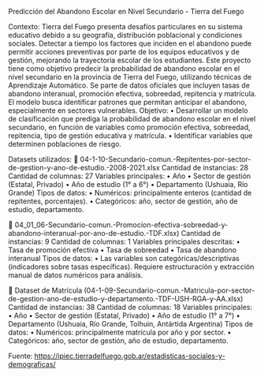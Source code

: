 Predicción del Abandono Escolar en Nivel Secundario - Tierra del Fuego
 
Contexto:
Tierra del Fuego presenta desafíos particulares en su sistema educativo debido a su geografía, distribución poblacional y condiciones sociales. Detectar a tiempo los factores que inciden en el abandono puede permitir acciones preventivas por parte de los equipos educativos y de gestión, mejorando la trayectoria escolar de los estudiantes.
Este proyecto tiene como objetivo predecir la probabilidad de abandono escolar en el nivel secundario en la provincia de Tierra del Fuego, utilizando técnicas de Aprendizaje Automático. Se parte de datos oficiales que incluyen tasas de abandono interanual, promoción efectiva, sobreedad, repitencia y matrícula. El modelo busca identificar patrones que permitan anticipar el abandono, especialmente en sectores vulnerables.
Objetivo: 
•	Desarrollar un modelo de clasificación que prediga la probabilidad de abandono escolar en el nivel secundario, en función de variables como promoción efectiva, sobreedad, repitencia, tipo de gestión educativa y matrícula.
•	Identificar variables que determinen poblaciones de riesgo.

Datasets utilizados:
	04-1-10-Secundario-comun.-Repitentes-por-sector-de-gestion-y-ano-de-estudio.-2008-2021.xlsx
Cantidad de instancias: 28
Cantidad de columnas: 27
Variables principales:
•	Año
•	Sector de gestión (Estatal, Privado)
•	Año de estudio (1° a 6°)
•	Departamento (Ushuaia, Río Grande)
Tipos de datos:
•	Numéricos: principalmente enteros (cantidad de repitentes, porcentajes).
•	Categóricos: año, sector de gestión, año de estudio, departamento.

	04_01_06-Secundario-comun.-Promocion-efectiva-sobreedad-y-abandono-interanual-por-ano-de-estudio.-TDF.xlsx)
Cantidad de instancias: 9
Cantidad de columnas: 1
Variables principales descritas:
•	Tasa de promoción efectiva
•	Tasa de sobreedad
•	Tasa de abandono interanual
Tipos de datos:
•	Las variables son categóricas/descriptivas (indicadores sobre tasas específicas). Requiere estructuración y extracción manual de datos numéricos para análisis.

	Dataset de Matrícula (04-1-09-Secundario-comun.-Matricula-por-sector-de-gestion-ano-de-estudio-y-departamento.-TDF-USH-RGA-y-AA.xlsx)
Cantidad de instancias: 38
Cantidad de columnas: 18
Variables principales:
•	Año
•	Sector de gestión (Estatal, Privado)
•	Año de estudio (1° a 7°)
•	Departamento (Ushuaia, Río Grande, Tolhuin, Antártida Argentina)
Tipos de datos:
•	Numéricos: principalmente matrícula por año y por sector.
•	Categóricos: año, sector de gestión, año de estudio, departamento.
 
Fuente: https://ipiec.tierradelfuego.gob.ar/estadisticas-sociales-y-demograficas/


